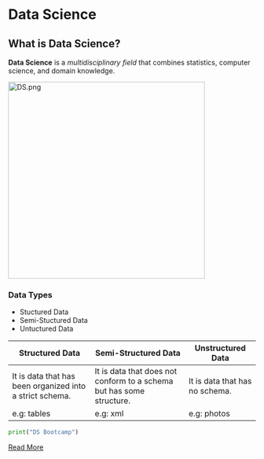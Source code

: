 # Data Science
## What is Data Science?
**Data Science** is a *multidisciplinary field* that combines statistics, computer science, and domain knowledge.


<img src="https://github.com/Hajar-211/Markdown-Lab1/blob/main/DS.png" alt="DS.png" width="400" height="400">


### Data Types

- Stuctured Data
- Semi-Stuctured Data
- Untuctured Data



| Structured Data | Semi-Structured Data | Unstructured Data |
| --- | --- | --- |
| It is data that has been organized into a strict schema. | It is data that does not conform to a schema but has some structure. | It is data that has no schema. |
| e.g: tables | e.g: xml | e.g: photos |


```python
print("DS Bootcamp") 
```                    
[Read More](https://en.wikipedia.org/wiki/Data_science)
